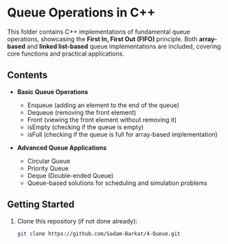 # Queue Operations in C++

This folder contains C++ implementations of fundamental queue operations, showcasing the **First In, First Out (FIFO)** principle. Both **array-based** and **linked list-based** queue implementations are included, covering core functions and practical applications.

## Contents

- **Basic Queue Operations**
  - Enqueue (adding an element to the end of the queue)
  - Dequeue (removing the front element)
  - Front (viewing the front element without removing it)
  - isEmpty (checking if the queue is empty)
  - isFull (checking if the queue is full for array-based implementation)

- **Advanced Queue Applications**
  - Circular Queue
  - Priority Queue
  - Deque (Double-ended Queue)
  - Queue-based solutions for scheduling and simulation problems

## Getting Started

1. Clone this repository (if not done already):
   ```bash
   git clone https://github.com/Sadam-Barkat/4-Queue.git
